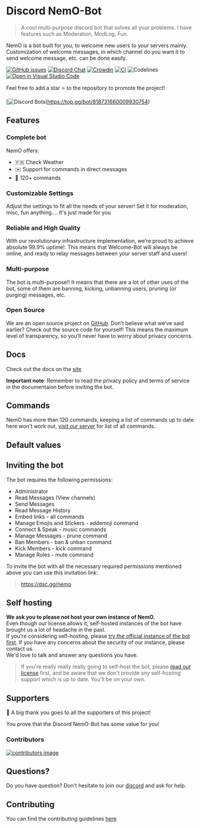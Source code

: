 # Discord NemO-Bot

> A cool multi-purpose discord bot that solves all your problems. I have features such as Moderation, ModLog, Fun.

NemO is a bot built for you, to welcome new users to your servers mainly. Customization of welcome messages, in which channel do you want it to send welcome message, etc. can be done easily.

[![GitHub issues](https://img.shields.io/github/issues/Welcome-Bot/welcome-bot)](https://github.com/Jethalal1234/NemO-Discord-Bot/issues)
[![Discord Chat](https://img.shields.io/discord/902777504316665906?color=7289da&label=discord&logo=discord&logoColor=white)][discord]
[![Crowdin](https://badges.crowdin.net/welcome-bot/localized.svg)](https://crowdin.com/project/welcome-bot)
[![CI](https://github.com/Welcome-Bot/welcome-bot/actions/workflows/ci.yml/badge.svg?branch=development&event=push)](https://github.com/Welcome-Bot/welcome-bot/actions/workflows/ci.yml)
![Codelines](https://img.shields.io/tokei/lines/github/Welcome-Bot/welcome-bot)
[![Open in Visual Studio Code](https://open.vscode.dev/badges/open-in-vscode.svg)](https://open.vscode.dev/NemO-Discord_bot/nemo-discord-bot)

Feel free to add a star ⭐ to the repository to promote the project!

[![Discord Bots](https://top.gg/api/widget/818731660009930754.svg)(https://top.gg/bot/818731660009930754)

## Features

### Complete bot

NemO offers:
- 🇫🇷 Check Weather
- ✉️ Support for commands in direct messages
- 🥳 120+ commands

### Customizable Settings

Adjust the settings to fit all the needs of your server! Set it for moderation, misc, fun anything.... It's just made for you

### Reliable and High Quality

With our revolutionary infrastructure implementation, we’re proud to achieve absolute 99.9% uptime!. This means that Welcome-Bot will always be online, and ready to relay messages between your server staff and users!

### Multi-purpose

The bot is multi-purpose!! It means that there are a lot of other uses of the bot, some of them are banning, kicking, unbanning users, pruning (or purging) messages, etc.

### Open Source

We are an open source project on [GitHub](https://github.com/Jethalal1234/NemO-Discord-Bot). Don’t believe what we’ve said earlier? Check out the source code for yourself! This means the maximum level of transparency, so you’ll never have to worry about privacy concerns.

## Docs

Check out the docs on the [site](https://cutt.ly/MR6eOV4)

**Important note**: Remember to read the privacy policy and terms of service in the documentaion before inviting the bot.

## Commands

NemO has more than 120 commands, keeping a list of commands up to date here won't work out, [visit our server](https://discord.gg/QyZCbwBWMe) for list of all commands.

## Default values


## Inviting the bot

The bot requires the following permissions:

- Administrator
- Read Messages (View channels)
- Send Messages
- Read Message History
- Embed links - all commands
- Manage Emojis and Stickers - addemoji command
- Connect & Speak - music commands
- Manage Messages - prune command
- Ban Members - ban & unban command
- Kick Members - kick command
- Manage Roles - mute command

To invite the bot with all the necessary required permissions mentioned above you can use this invitation link:
> https://dsc.gg/nemo


## Self hosting

**We ask you to please not host your own instance of NemO.**  
Even though our license allows it, self-hosted instances of the bot have brought us a lot of headache in the past.  
If you're considering self-hosting, please [try the official instance of the bot first][botinvite].
If you have any concerns about the security of our instance, please contact us.  
We'd love to talk and answer any questions you have.

> If you're really really really going to self-host the bot, please [read our license][license] first, and be aware that we don't provide any self-hosting support which is up to date. You'll be on your own.

## Supporters

👏 A big thank you goes to all the supporters of this project!

You prove that the Discord NemO-Bot has some value for you!

### Contributors

[![contributors image](https://contrib.rocks/image?repo=NemO-Discord-Bot/nemo-discord-bot)](https://github.com/NemO-Discord-Bot/nemo-discord-bot/contributors)


## Questions?

Do you have question? Don't hesitate to join our [discord] and ask for help.


## Contributing

You can find the contributing guidelines [here](https://github.com/Welcome-Bot/welcome-bot/blob/main/.github/CONTRIBUTING.md)

[Code]: https://github.com/Jethalal1234/NemO-Discord-Bot
[botinvite]: https://dsc.gg/nemo
[discord]: https://dsc.gg/nemosupport
[license]: https://github.com/Jethalal1234/NemO-Discord-Bot/blob/main/LICENSE

